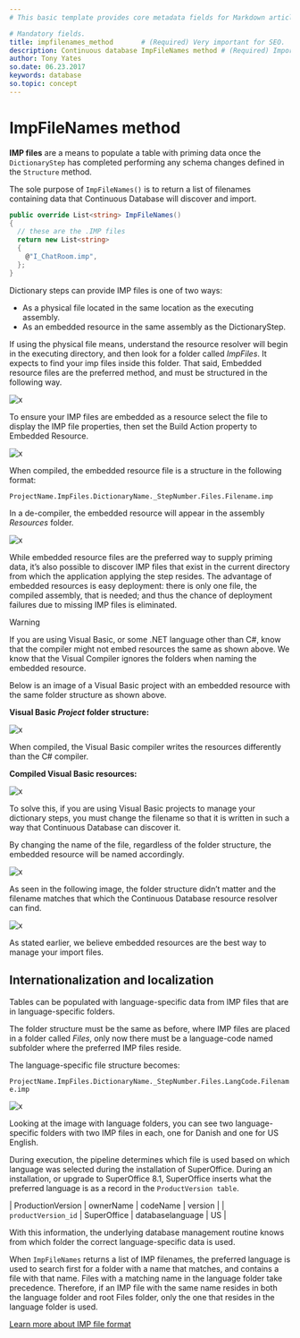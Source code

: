 ```yaml
---
# This basic template provides core metadata fields for Markdown articles on docs.superoffice.com.

# Mandatory fields.
title: impfilenames_method       # (Required) Very important for SEO.
description: Continuous database ImpFileNames method # (Required) Important for SEO. Recommended character length is 115-145 characters including spaces.
author: Tony Yates
so.date: 06.23.2017
keywords: database
so.topic: concept
---
```


# ImpFileNames method

**IMP files** are a means to populate a table with priming data once the `DictionaryStep` has completed performing any schema changes defined in the `Structure` method.

The sole purpose of `ImpFileNames()` is to return a list of filenames containing data that Continuous Database will discover and import.

```csharp
public override List<string> ImpFileNames()
{
  // these are the .IMP files
  return new List<string>
  {
    @"I_ChatRoom.imp",
  };
}
```

Dictionary steps can provide IMP files is one of two ways:

* As a physical file located in the same location as the executing assembly.
* As an embedded resource in the same assembly as the DictionaryStep.

If using the physical file means, understand the resource resolver will begin in the executing directory, and then look for a folder called *ImpFiles*. It expects to find your imp files inside this folder. That said, Embedded resource files are the preferred method, and must be structured in the following way.

![x][img1]

To ensure your IMP files are embedded as a resource select the file to display the IMP file properties, then set the Build Action property to Embedded Resource.

![x][img2]

When compiled, the embedded resource file is a structure in the following format:

`ProjectName.ImpFiles.DictionaryName._StepNumber.Files.Filename.imp`

In a de-compiler, the embedded resource will appear in the assembly *Resources* folder.

![x][img3]

While embedded resource files are the preferred way to supply priming data, it’s also possible to discover IMP files that exist in the current directory from which the application applying the step resides. The advantage of embedded resources is easy deployment: there is only one file, the compiled assembly, that is needed; and thus the chance of deployment failures due to missing IMP files is eliminated.

> [!WARNING]
> If you are using Visual Basic, or some .NET language other than C#, know that the compiler might not embed resources the same as shown above. We know that the Visual Compiler ignores the folders when naming the embedded resource.

Below is an image of a Visual Basic project with an embedded resource with the same folder structure as shown above.

**Visual Basic *Project* folder structure:**

![x][img4]

When compiled, the Visual Basic compiler writes the resources differently than the C# compiler.

**Compiled Visual Basic resources:**

![x][img5]

To solve this, if you are using Visual Basic projects to manage your dictionary steps, you must change the filename so that it is written in such a way that Continuous Database can discover it.

By changing the name of the file, regardless of the folder structure, the embedded resource will be named accordingly.

![x][img6]

As seen in the following image, the folder structure didn’t matter and the filename matches that which the Continuous Database resource resolver can find.

![x][img7]

As stated earlier, we believe embedded resources are the best way to manage your import files.

## Internationalization and localization

Tables can be populated with language-specific data from IMP files that are in language-specific folders.

The folder structure must be the same as before, where IMP files are placed in a folder called *Files*, only now there must be a language-code named subfolder where the preferred IMP files reside.

The language-specific file structure becomes:

`ProjectName.ImpFiles.DictionaryName._StepNumber.Files.LangCode.Filename.imp`

![x][img8]

Looking at the image with language folders, you can see two language-specific folders with two IMP files in each, one for Danish and one for US English.

During execution, the pipeline determines which file is used based on which language was selected during the installation of SuperOffice. During an installation, or upgrade to SuperOffice 8.1, SuperOffice inserts what the preferred language is as a record in the `ProductVersion table`.

| ProductionVersion | ownerName | codeName | version |
| `productVersion_id` | SuperOffice | databaselanguage | US |

With this information, the underlying database management routine knows from which folder the correct language-specific data is used.

When `ImpFileNames` returns a list of IMP filenames, the preferred language is used to search first for a folder with a name that matches, and contains a file with that name. Files with a matching name in the language folder take precedence. Therefore, if an IMP file with the same name resides in both the language folder and root Files folder, only the one that resides in the language folder is used.

[Learn more about IMP file format][1]

<!-- Referenced links -->
[1]: imp-file-format.md

<!-- Referenced images -->
[img1]: media/image008.png
[img2]: media/image009.png
[img3]: media/image010.png
[img4]: media/image011.png
[img5]: media/image012.png
[img6]: media/image013.png
[img7]: media/image014.png
[img8]: media/image015.png
